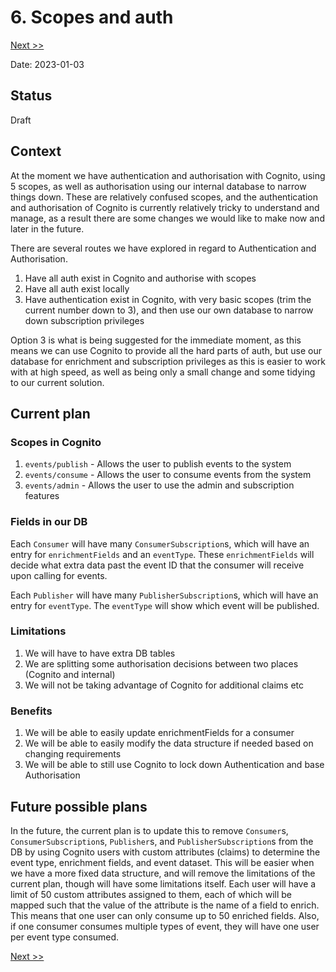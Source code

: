 # 6. Scopes and auth

[Next >>](0007-use-stepfunction-for-example-consumer.md)

Date: 2023-01-03

## Status

Draft

## Context

At the moment we have authentication and authorisation with Cognito, using 5 scopes, as well as authorisation using our
internal database to narrow things down. These are relatively confused scopes, and the authentication and authorisation
of Cognito is currently relatively tricky to understand and manage, as a result there are some changes we would like to
make now and later in the future.

There are several routes we have explored in regard to Authentication and Authorisation.

1. Have all auth exist in Cognito and authorise with scopes
2. Have all auth exist locally
3. Have authentication exist in Cognito, with very basic scopes (trim the current number down to 3), and then use our
   own database to narrow down subscription privileges

Option 3 is what is being suggested for the immediate moment, as this means we can use Cognito to provide all the hard
parts of auth, but use our database for enrichment and subscription privileges as this is easier to work with at high
speed, as well as being only a small change and some tidying to our current solution.

## Current plan

### Scopes in Cognito

1. `events/publish` - Allows the user to publish events to the system
2. `events/consume` - Allows the user to consume events from the system
3. `events/admin` - Allows the user to use the admin and subscription features

### Fields in our DB

Each `Consumer` will have many `ConsumerSubscription`s, which will have an entry for `enrichmentFields` and
an `eventType`. These `enrichmentFields` will decide what extra data past the event ID that the consumer will receive
upon calling for events.

Each `Publisher` will have many `PublisherSubscription`s, which will have an entry for `eventType`.
The `eventType` will show which event will be published.

### Limitations

1. We will have to have extra DB tables
2. We are splitting some authorisation decisions between two places (Cognito and internal)
3. We will not be taking advantage of Cognito for additional claims etc

### Benefits

1. We will be able to easily update enrichmentFields for a consumer
2. We will be able to easily modify the data structure if needed based on changing requirements
3. We will be able to still use Cognito to lock down Authentication and base Authorisation

## Future possible plans

In the future, the current plan is to update this to remove `Consumer`s, `ConsumerSubscription`s, `Publisher`s, and
`PublisherSubscription`s from the DB by using Cognito users with custom attributes (claims) to determine the event type,
enrichment fields, and event dataset. This will be easier when we have a more fixed data structure, and will remove the
limitations of the current plan, though will have some limitations itself. Each user will have a limit of 50 custom
attributes assigned to them, each of which will be mapped such that the value of the attribute is the name of a field to
enrich. This means that one user can only consume up to 50 enriched fields. Also, if one consumer consumes multiple types
of event, they will have one user per event type consumed.

[Next >>](0007-use-stepfunction-for-example-consumer.md)
